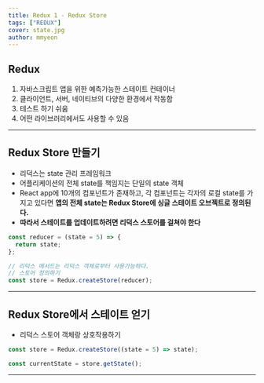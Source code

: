 ```yaml
---
title: Redux 1 - Redux Store
tags: ["REDUX"]
cover: state.jpg
author: mmyeon
---
```


## Redux

1. 자바스크립트 앱을 위한 예측가능한 스테이트 컨테이너
2. 클라이언트, 서버, 네이티브의 다양한 환경에서 작동함
3. 테스트 하기 쉬움
4. 어떤 라이브러리에서도 사용할 수 있음

---

## Redux Store 만들기

- 리덕스는 state 관리 프레임워크
- 어플리케이션의 전체 state를 책임지는 단일의 state 객체
- React app에 10개의 컴포넌트가 존재하고, 각 컴포넌트는 각자의 로컬 state를 가지고 있다면 **앱의 전체 state는 Redux Store에 싱글 스테이트 오브젝트로 정의된다.**
- **따라서 스테이트를 업데이트하려면 리덕스 스토어를 걸쳐야 한다**

```js
const reducer = (state = 5) => {
  return state;
};

// 리덕스 메서드는 리덕스 객체로부터 사용가능하다.
// 스토어 정의하기
const store = Redux.createStore(reducer);
```

---

## Redux Store에서 스테이트 얻기

- 리덕스 스토어 객체랑 상호작용하기

```js
const store = Redux.createStore((state = 5) => state);

const currentState = store.getState();
```

---
